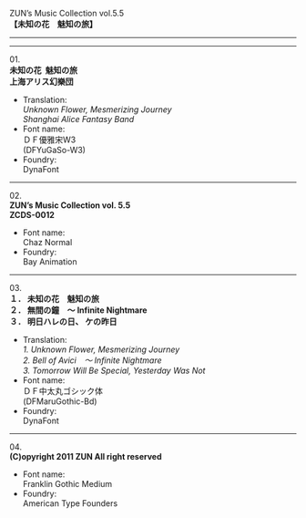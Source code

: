ZUN’s Music Collection vol.5.5  
**【未知の花　魅知の旅】**

---  
---

01\.  
**未知の花 魅知の旅**  
**上海アリス幻樂団**
  - Translation:  
*Unknown Flower, Mesmerizing Journey*  
*Shanghai Alice Fantasy Band*
  - Font name:  
ＤＦ優雅宋W3  
(DFYuGaSo-W3)
  - Foundry:  
DynaFont

---

02\.  
**ZUN’s Music Collection vol. 5.5**  
**ZCDS-0012**
  - Font name:  
Chaz Normal
  - Foundry:  
Bay Animation

---

03\.  
**１． 未知の花　魅知の旅**  
**２． 無間の鐘　～ Infinite Nightmare**  
**３． 明日ハレの日、 ケの昨日**
  - Translation:  
*1\. Unknown Flower, Mesmerizing Journey*  
*2\. Bell of Avici　～ Infinite Nightmare*  
*3\. Tomorrow Will Be Special, Yesterday Was Not*
  - Font name:  
ＤＦ中太丸ゴシック体  
(DFMaruGothic-Bd)
  - Foundry:  
DynaFont

---

04\.  
**(C)opyright 2011 ZUN All right reserved**
  - Font name:  
Franklin Gothic Medium
  - Foundry:  
American Type Founders
